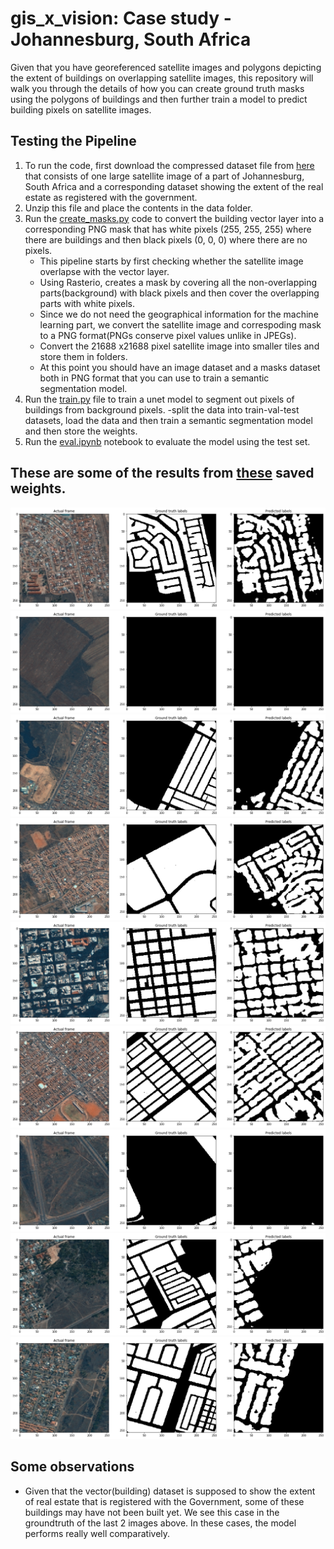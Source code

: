 # gis_x_vision: Case study - Johannesburg, South Africa

Given that you have georeferenced satellite images and polygons depicting the extent of buildings on overlapping satellite images, this repository will walk you through the details of how you can create ground truth masks using the polygons of buildings and then further train a model to predict building pixels on satellite images.

## Testing the Pipeline
1. To run the code, first download the compressed dataset file from [here](https://drive.google.com/file/d/1mJ2pA4OK-3QZDZpbmVq1OCwRY6xMMcgH/view?usp=sharing) that consists of one large satellite image of a part of Johannesburg, South Africa and a corresponding dataset showing the extent of the real estate as registered with the government.
2. Unzip this file and place the contents in the data folder.
3. Run the [create_masks.py](https://github.com/sefalab/gis_x_vision/blob/main/create_masks.py) code to convert the building vector layer into a corresponding PNG mask that has white pixels (255, 255, 255) where there are buildings and then black pixels (0, 0, 0) where there are no pixels.
    - This pipeline starts by first checking whether the satellite image overlapse with the vector layer.
    - Using Rasterio, creates a mask by covering all the non-overlapping parts(background) with black pixels and then cover the overlapping parts with white pixels.
    - Since we do not need the geographical information for the machine learning part, we convert the satellite image and correspoding mask to a PNG format(PNGs conserve pixel values unlike in JPEGs).
    - Convert the 21688 x21688 pixel satellite image into smaller tiles and store them in folders.
    - At this point you should have an image dataset and a masks dataset both in PNG format that you can use to train a semantic segmentation model.
4. Run the [train.py](https://github.com/sefalab/gis_x_vision/blob/main/train.py) file to train a unet model to segment out pixels of buildings from background pixels.
   -split the data into train-val-test datasets, load the data and then train a semantic segmentation model and then store the weights.
5. Run the [eval.ipynb](https://github.com/sefalab/gis_x_vision/blob/main/eval.ipynb) notebook to evaluate the model using the test set.
   
## These are some of the results from [these](https://github.com/sefalab/gis_x_vision/blob/main/saved_weights/model.h5) saved weights.
![](https://github.com/sefalab/gis_x_vision/blob/main/visualizations/gis_1.png)
![](https://github.com/sefalab/gis_x_vision/blob/main/visualizations/gis_2.png)
![](https://github.com/sefalab/gis_x_vision/blob/main/visualizations/gis_4.png)
![](https://github.com/sefalab/gis_x_vision/blob/main/visualizations/gis_7.png)
![](https://github.com/sefalab/gis_x_vision/blob/main/visualizations/gis_6.png)
![](https://github.com/sefalab/gis_x_vision/blob/main/visualizations/gis_9.png)
![](https://github.com/sefalab/gis_x_vision/blob/main/visualizations/gis_12.png)
![](https://github.com/sefalab/gis_x_vision/blob/main/visualizations/gis_13.png)
![](https://github.com/sefalab/gis_x_vision/blob/main/visualizations/gis_8.png)

## Some observations
- Given that the vector(building) dataset is supposed to show the extent of real estate that is registered with the Government, some of these buildings may have not been built yet. We see this case in the groundtruth of the last 2 images above. In these cases, the model performs really well comparatively.

